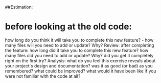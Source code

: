 ##Estimation: 

# before looking at the old code:
how long do you think it will take you to complete this new feature?
     - 
how many files will you need to add or update? Why?
Review: after completing the feature:
how long did it take you to complete this new feature?
how many files did you need to add or update? Why?
did you get it completely right on the first try?
Analysis: what do you feel this exercise reveals about your project's design and documentation?
was it as good (or bad) as you remembered?
what could be improved?
what would it have been like if you were not familiar with the code at all?